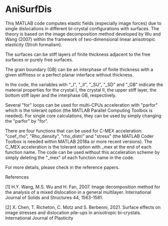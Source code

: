 # AniSurfDis

This MATLAB code computes elastic fields (especially image forces) due to single dislocations in different bi-crystal configurations with surfaces. The theory is based on the image decomposition method developed by Wu and Wang (2007) within the framework of two-dimensional linear anisotropic elasticity (Stroh formalism).                      

The surfaces can be stiff layers of finite thickness adjacent to the free surfaces or purely free surfaces.

The grain boundary (GB) can be an interphase of finite thickness with a given stiffness or a perfect planar interface without thickness.

In the code, the variables with "_I", "_II", "_SU", "_SD" and "_GB" indicate the material properties for the crystal I, the crystal II, the upper stiff layer, the bottom stiff layer and the interphase GB, respectively.

Several "for" loops can be used for multi-CPUs acceleration with "parfor" which is the tolerant option (the MATLAB Parallel Computing Toolbox is needed). For single core calculations, they can be used by simply changing the "parfor" by "for". 

There are four functions that can be used for C-MEX acceleration: "coef_rho", "Rho_density", "rho_distri" and "stress" (the MATLAB Coder Toolbox is needed within MATLAB 2018a or more recent versions). The C_MEX acceleration is the tolerant option with _mex at the end of each function name. The code can be used without this acceleration scheme by simply deleting the "_mex" of each function name in the code.

For more details, please check in the reference papers. 

References  

[1] H.Y. Wang, M.S. Wu and H. Fan, 2007. Image decomposition method for the analysis of a mixed dislocation in a general multilayer. International Journal of Solids and Structures 44, 1563-1581. 

[2] X. Chen, T. Richeton, C. Motz and S. Berbenni, 2021. Surface effects on image stresses and dislocation pile-ups in anisotropic bi-crystals. International Journal of Plasticity                                                                     
